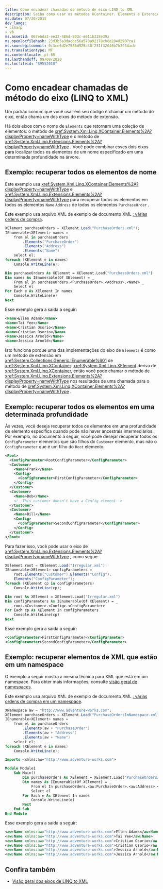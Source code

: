 ```yaml
---
title: Como encadear chamadas de método de eixo-LINQ to XML
description: Saiba como usar os métodos XContainer. Elements e Extensions. Elements para localizar todos os elementos de um nome especificado em uma determinada profundidade na árvore.
ms.date: 07/20/2015
dev_langs:
- csharp
- vb
ms.assetid: 067e6da2-ee32-486d-803c-e611b328e39a
ms.openlocfilehash: 23d3b5a3dacbc56a570a92178cb8e28482907ca1
ms.sourcegitcommit: 0c3ce6d2e7586d925a30f231f32046b7b3934acb
ms.translationtype: MT
ms.contentlocale: pt-BR
ms.lasthandoff: 09/08/2020
ms.locfileid: "89552018"
---
```

# <a name="how-to-chain-axis-method-calls-linq-to-xml"></a>Como encadear chamadas de método do eixo (LINQ to XML)

Um padrão comum que você usar em seu código é chamar um método do eixo, então chama um dos eixos do método de extensão.

Há dois eixos com o nome de `Elements` que retornam uma coleção de elementos: o método de <xref:System.Xml.Linq.XContainer.Elements%2A?displayProperty=nameWithType> e o método de <xref:System.Xml.Linq.Extensions.Elements%2A?displayProperty=nameWithType> . Você pode combinar esses dois eixos para localizar todos os elementos de um nome especificado em uma determinada profundidade na árvore.

## <a name="example-retrieve-all-name-elements"></a>Exemplo: recuperar todos os elementos de nome

Este exemplo usa <xref:System.Xml.Linq.XContainer.Elements%2A?displayProperty=nameWithType> e <xref:System.Xml.Linq.Extensions.Elements%2A?displayProperty=nameWithType> para recuperar todos os elementos em todos os elementos `Name` `Address` de todos os elementos `PurchaseOrder` .

Este exemplo usa arquivo XML de exemplo de documento XML [: várias ordens de compra](sample-xml-file-multiple-purchase-orders.md).

```csharp
XElement purchaseOrders = XElement.Load("PurchaseOrders.xml");
IEnumerable<XElement> names =
    from el in purchaseOrders
        .Elements("PurchaseOrder")
        .Elements("Address")
        .Elements("Name")
    select el;
foreach (XElement e in names)
    Console.WriteLine(e);
```

```vb
Dim purchaseOrders As XElement = XElement.Load("PurchaseOrders.xml")
Dim names As IEnumerable(Of XElement) = _
    From el In purchaseOrders.<PurchaseOrder>.<Address>.<Name> _
    Select el
For Each e As XElement In names
    Console.WriteLine(e)
Next
```

Esse exemplo gera a saída a seguir:

```xml
<Name>Ellen Adams</Name>
<Name>Tai Yee</Name>
<Name>Cristian Osorio</Name>
<Name>Cristian Osorio</Name>
<Name>Jessica Arnold</Name>
<Name>Jessica Arnold</Name>
```

Isto funciona porque uma das implementações do eixo de `Elements` é como um método de extensão em <xref:System.Collections.Generic.IEnumerable%601> de <xref:System.Xml.Linq.XContainer>. <xref:System.Xml.Linq.XElement> deriva de <xref:System.Xml.Linq.XContainer>, então você pode chamar o método de <xref:System.Xml.Linq.Extensions.Elements%2A?displayProperty=nameWithType> nos resultados de uma chamada para o método de <xref:System.Xml.Linq.XContainer.Elements%2A?displayProperty=nameWithType> .

## <a name="example-retrieve-all-elements-at-a-particular-depth"></a>Exemplo: recuperar todos os elementos em uma determinada profundidade

Às vezes, você deseja recuperar todos os elementos em uma profundidade de elemento específica quando pode não haver ancestrais intermediários. Por exemplo, no documento a seguir, você pode desejar recuperar todos os `ConfigParameter` elementos que são filhos do `Customer` elemento, mas não o `ConfigParameter` que é um filho do `Root` elemento.

```xml
<Root>
  <ConfigParameter>RootConfigParameter</ConfigParameter>
  <Customer>
    <Name>Frank</Name>
    <Config>
      <ConfigParameter>FirstConfigParameter</ConfigParameter>
    </Config>
  </Customer>
  <Customer>
    <Name>Bob</Name>
    <!--This customer doesn't have a Config element-->
  </Customer>
  <Customer>
    <Name>Bill</Name>
    <Config>
      <ConfigParameter>SecondConfigParameter</ConfigParameter>
    </Config>
  </Customer>
</Root>
```

 Para fazer isso, você pode usar o eixo de <xref:System.Xml.Linq.Extensions.Elements%2A?displayProperty=nameWithType> , como segue:

```csharp
XElement root = XElement.Load("Irregular.xml");
IEnumerable<XElement> configParameters =
    root.Elements("Customer").Elements("Config").
    Elements("ConfigParameter");
foreach (XElement cp in configParameters)
    Console.WriteLine(cp);
```

```vb
Dim root As XElement = XElement.Load("Irregular.xml")
Dim configParameters As IEnumerable(Of XElement) = _
    root.<Customer>.<Config>.<ConfigParameter>
For Each cp As XElement In configParameters
    Console.WriteLine(cp)
Next
```

Esse exemplo gera a saída a seguir:

```xml
<ConfigParameter>FirstConfigParameter</ConfigParameter>
<ConfigParameter>SecondConfigParameter</ConfigParameter>
```

## <a name="example-retrieve-elements-for-xml-thats-in-a-namespace"></a>Exemplo: recuperar elementos de XML que estão em um namespace

O exemplo a seguir mostra a mesma técnica para XML que está em um namespace. Para obter mais informações, consulte [visão geral de namespaces](namespaces-overview.md).

Este exemplo usa arquivo XML de exemplo de documento XML [: várias ordens de compra em um namespace](sample-xml-file-multiple-purchase-orders-namespace.md).

```csharp
XNamespace aw = "http://www.adventure-works.com";
XElement purchaseOrders = XElement.Load("PurchaseOrdersInNamespace.xml");
IEnumerable<XElement> names =
    from el in purchaseOrders
        .Elements(aw + "PurchaseOrder")
        .Elements(aw + "Address")
        .Elements(aw + "Name")
    select el;
foreach (XElement e in names)
    Console.WriteLine(e);
```

```vb
Imports <xmlns:aw="http://www.adventure-works.com">

Module Module1
    Sub Main()
        Dim purchaseOrders As XElement = XElement.Load("PurchaseOrdersInNamespace.xml")
        Dim names As IEnumerable(Of XElement) = _
            From el In purchaseOrders.<aw:PurchaseOrder>.<aw:Address>.<aw:Name> _
            Select el
        For Each e As XElement In names
            Console.WriteLine(e)
        Next
    End Sub
End Module
```

Esse exemplo gera a saída a seguir:

```xml
<aw:Name xmlns:aw="http://www.adventure-works.com">Ellen Adams</aw:Name>
<aw:Name xmlns:aw="http://www.adventure-works.com">Tai Yee</aw:Name>
<aw:Name xmlns:aw="http://www.adventure-works.com">Cristian Osorio</aw:Name>
<aw:Name xmlns:aw="http://www.adventure-works.com">Cristian Osorio</aw:Name>
<aw:Name xmlns:aw="http://www.adventure-works.com">Jessica Arnold</aw:Name>
<aw:Name xmlns:aw="http://www.adventure-works.com">Jessica Arnold</aw:Name>
```

## <a name="see-also"></a>Confira também

- [Visão geral dos eixos de LINQ to XML](linq-xml-axes-overview.md)
